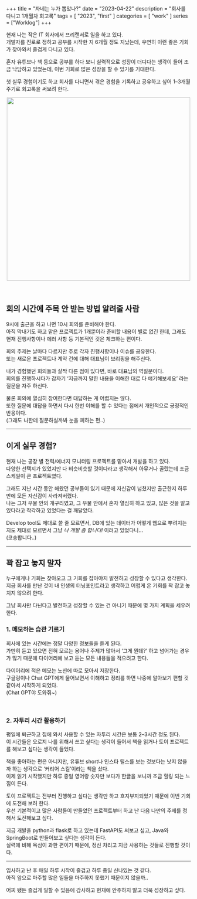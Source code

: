 +++
title = "자네는 누가 뽑았나?"
date = "2023-04-22"
description = "회사를 다니고 1개월차 회고록"
tags = [
    "2023",
    "first"
]
categories = [
    "work"
]
series = ["Worklog"]
+++

현재 나는 작은 IT 회사에서 프리랜서로 일을 하고 있다. <br>
개발자를 진로로 정하고 공부를 시작한 지 6개월 정도 지났는데, 우연히 이런 좋은 기회가 찾아와서 즐겁게 다니고 있다.

혼자 유튜브나 책 등으로 공부를 하다 보니 실력적으로 성장이 더디다는 생각이 들어 조금 낙담하고 있었는데, 이번 기회로 많은 성장을 할 수 있기를 기대한다.

첫 실무 경험이기도 하고 회사를 다니면서 겪은 경험을 기록하고 공유하고 싶어 1–3개월 주기로 회고록을 써보려 한다.

<p align="center"><img src="https://github.com/kmseunh/blog/assets/105186724/bfa388ed-86c2-4d3b-80ba-36ba1b0320ec" width="500"></p>

<!--more-->
<br>

## 회의 시간에 주목 안 받는 방법 알려줄 사람

9시에 출근을 하고 나면 10시 회의를 준비해야 한다. <br> 아직 막내기도 하고 맡은 프로젝트가 1개뿐이라 준비할 내용이 별로 없긴 한데, 그래도 현재 진행사항이나 에러 사항 등 기본적인 것은 체크하는 편이다.

회의 주제는 날마다 다르지만 주로 각자 진행사항이나 이슈를 공유한다. <br> 또는 새로운 프로젝트나 계약 건에 대해 대표님이 브리핑을 해주신다.

내가 경험했던 회의들과 살짝 다른 점이 있다면, 바로 대표님의 역질문이다. <br> 회의를 진행하시다가 갑자기 ‘지금까지 말한 내용을 이해한 대로 다 얘기해보세요’ 라는 질문을 자주 하신다.

물론 회의에 열심히 참여한다면 대답하는 게 어렵지는 않다. <br> 또한 질문에 대답을 하면서 다시 한번 이해를 할 수 있다는 점에서 개인적으로 긍정적인 반응이다. <br> (그래도 나한테 질문하실까봐 눈을 피하는 편..)

<hr>

## 이게 실무 경험?

현재 나는 공장 별 전력/에너지 모니터링 프로젝트를 맡아서 개발을 하고 있다. <br> 다양한 선택지가 있었지만 다 비슷비슷할 것이다라고 생각해서 아무거나 골랐는데 조금 스케일이 큰 프로젝트였다.

그래도 지난 시간 동안 해왔던 공부들이 있기 때문에 자신감이 넘쳤지만 출근한지 하루 만에 모든 자신감이 사라져버렸다. <br> 나는 그저 우물 안의 개구리였고, 그 우물 안에서 혼자 열심히 하고 있고, 많은 것을 알고 있다라고 착각하고 있었다는 걸 깨달았다.

Develop tool도 제대로 쓸 줄 모르면서, DB에 있는 데이터가 어떻게 웹으로 뿌려지는지도 제대로 모르면서 그냥 _나 개발 좀 합니다!_ 이러고 있었다니… <br>
(코송합니다..)

<hr>

## 꽉 잡고 놓지 말자

누구에게나 기회는 찾아오고 그 기회를 잡아야지 발전하고 성장할 수 있다고 생각한다. <br> 지금 회사를 만난 것이 내 인생의 터닝포인트라고 생각하고 어렵게 온 기회를 꽉 잡고 놓치지 않으려 한다.

그냥 회사만 다닌다고 발전하고 성장할 수 있는 건 아니기 때문에 몇 가지 계획을 세우려 한다.

### 1. 메모하는 습관 기르기

회사에 있는 시간에는 정말 다양한 정보들을 듣게 된다. <br> 가만히 듣고 있으면 전혀 모르는 용어나 주제가 많아서 ‘그게 뭔데?’ 하고 넘어가는 경우가 많기 때문에 다이어리에 보고 듣는 모든 내용들을 적으려고 한다.

다이어리에 적은 메모는 노션에 따로 모아서 저장한다. <br> 구글링이나 Chat GPT에게 물어보면서 이해하고 정리를 하면 나중에 알아보기 편할 것 같아서 시작하게 되었다. <br> (Chat GPT야 도와줘~)

<br>

### 2. 자투리 시간 활용하기

평일에 퇴근하고 집에 와서 사용할 수 있는 자투리 시간은 보통 2–3시간 정도 된다. <br> 이 시간들은 오로지 나를 위해서 쓰고 싶다는 생각이 들어서 책을 읽거나 토이 프로젝트를 해보고 싶다는 생각이 들었다.

책을 좋아하는 편은 아니지만, 유튜브 short나 인스타 릴스를 보는 것보다는 낫지 않을까 하는 생각으로 ‘커리어 스킬’이라는 책을 샀다. <br> 이제 읽기 시작했지만 하루 종일 영어랑 숫자만 보다가 한글을 보니까 조금 힐링 되는 느낌이 든다.

토이 프로젝트는 전부터 진행하고 싶다는 생각만 하고 흐지부지되었기 때문에 이번 기회에 도전해 보려 한다. <br> 우선 기본적이고 많은 사람들이 만들었던 프로젝트부터 하고 난 다음 나만의 주제를 정해서 도전해보고 싶다.

지금 개발을 python과 flask로 하고 있는데 FastAPI도 써보고 싶고, Java와 SpringBoot로 만들어보고 싶다는 생각이 든다. <br> 실력에 비해 욕심이 과한 편이기 때문에, 정신 차리고 지금 사용하는 것들로 진행할 것이다.

<hr>

입사하고 난 후 매일 하루 시작이 즐겁고 하루 종일 신나있는 것 같다. <br> 아직 앞으로 마주할 많은 일들을 마주하지 못했기 때문이지 않을까..

어찌 됐든 즐겁게 일할 수 있음에 감사하고 현재에 안주하지 말고 더욱 성장하고 싶다.
